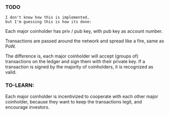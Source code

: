 

### TODO
    I don't know how this is implemented,
    but I'm guessing this is how its done:


Each major coinholder has priv / pub key, with pub key as account number.


Transactions are passed around the network and spread like a fire, same as PoW.

The difference is, each major coinholder will accept (groups of) transactions on the ledger and sign them
with their private key. 
If a transaction is signed by the majority of coinholders, it is recognized as valid.

### TO-LEARN: 




Each major coinholder is incentivized to cooperate with each other major coinholder,
because they want to keep the transactions legit, and encourage investors.





